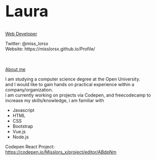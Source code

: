 
<div class="hero-image">
  <div class="hero-text">
    <h1 style="font-size:50px">Laura</h1>
    <p><u>Web Developer</u></p>
      Twitter: @miss_lorsx
    <br>
    Website: https://misslorsx.github.io/Profile/
  </div>
</div>
<br>
<br>
<p><u>About me</u></p>

<p> I am studying a computer science degree at the Open University. 
  <br> and I would like to gain hands on practical experience within a company/organization.
<br> i am currently working on projects via Codepen, and freecodecamp to increase my skills/knowledge, i am familiar with </p>
 
- Javascript
- HTML
- CSS
- Bootstrap
- Vue.js
- Node.js

Codepen React Project: https://codepen.io/Misslors_x/project/editor/ABdpNm
